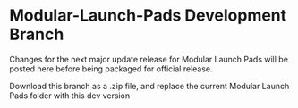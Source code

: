 # Modular-Launch-Pads Development Branch
Changes for the next major update release for Modular Launch Pads will be posted here before being packaged for official release.

Download this branch as a .zip file, and replace the current Modular Launch Pads folder with this dev version
